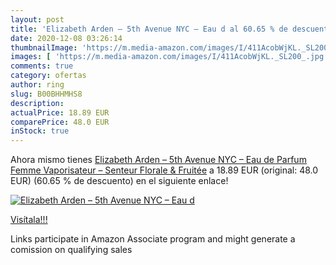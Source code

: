 ```yaml
---
layout: post
title: 'Elizabeth Arden – 5th Avenue NYC – Eau d al 60.65 % de descuento'
date: 2020-12-08 03:26:14
thumbnailImage: 'https://m.media-amazon.com/images/I/411AcobWjKL._SL200_.jpg'
images: [ 'https://m.media-amazon.com/images/I/411AcobWjKL._SL200_.jpg' ]
comments: true
category: ofertas
author: ring
slug: B00BHHMHS8
description:
actualPrice: 18.89 EUR
comparePrice: 48.0 EUR
inStock: true
---
```


Ahora mismo tienes [Elizabeth Arden – 5th Avenue NYC – Eau de Parfum Femme Vaporisateur – Senteur Florale & Fruitée](https://www.amazon.fr/dp/B00BHHMHS8/?tag=tolees0d-21) a 18.89 EUR (original: 48.0 EUR) (60.65 %  de descuento) en el siguiente enlace!

[![Elizabeth Arden – 5th Avenue NYC – Eau d](https://m.media-amazon.com/images/I/411AcobWjKL._SL200_.jpg)](https://www.amazon.fr/dp/B00BHHMHS8/?tag=tolees0d-21)

[Visítala!!!](https://www.amazon.fr/dp/B00BHHMHS8/?tag=tolees0d-21)

Links participate in Amazon Associate program and might generate a comission on qualifying sales
